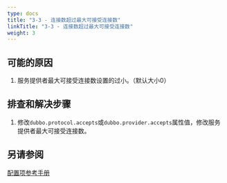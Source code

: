 ```yaml
---
type: docs
title: "3-3 - 连接数超过最大可接受连接数"
linkTitle: "3-3 - 连接数超过最大可接受连接数"
weight: 3
---
```


## 可能的原因

1. 服务提供者最大可接受连接数设置的过小。（默认大小0）


## 排查和解决步骤

1. 修改`dubbo.protocol.accepts`或`dubbo.provider.accepts`属性值，修改服务提供者最大可接受连接数。


## 另请参阅

[配置项参考手册](../../../reference-manual/config/properties)

<p style="margin-top: 3rem;"> </p>